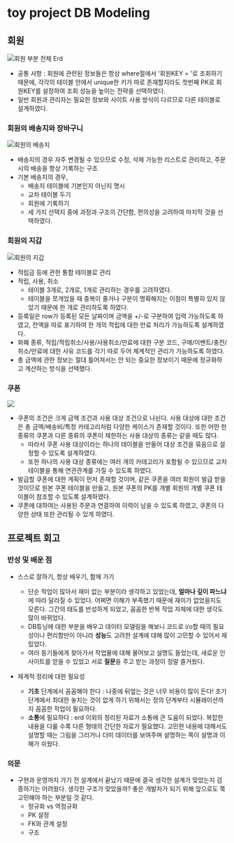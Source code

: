 # toy project DB Modeling
## 회원
![회원 부분 전체 Erd](https://github.com/user-attachments/assets/08689f44-e7ca-4007-a2fb-867ab66c229c)
- 공통 사항 : 회원에 관련된 정보들은 항상 where절에서 '회원KEY = '로 조회하기 때문에, 각각의 테이블 안에서 unique한 키가 따로 존재할지라도 첫번째 PK로 회원KEY를 설정하여 조회 성능을 높이는 전략을 선택하였다.
- 일반 회원과 관리자는 필요한 정보와 사이트 사용 방식이 다르므로 다른 테이블로 설계하였다.

### 회원의 배송지와 장바구니
![회원의 배송지](https://github.com/user-attachments/assets/d7250bb5-76fe-448a-ac45-783dcf8f7dca)
- 배송지의 경우 자주 변경될 수 있으므로 수정, 삭제 가능한 리스트로 관리하고, 주문시의 배송을 항상 기록하는 구조
- 기본 배송지의 경우,
  - 배송지 테이블에 기본인지 아닌지 명시
  - 교차 테이블 두기
  - 회원에 기록하기
  - 세 가지 선택지 중에 과정과 구조의 간단함, 편의성을 고려하여 마지막 것을 선택하였다.

### 회원의 지갑
![회원의 지갑](https://github.com/user-attachments/assets/c9545b1a-6f4e-4bd4-9e40-66e216a2e74f)
- 적립금 등에 관한 통합 테이블로 관리
- 적립, 사용, 취소
  - 테이블 3개로, 2개로, 1개로 관리하는 경우를 고려하였다.
  - 테이블을 쪼개었을 때 중복이 줄거나 구분이 명확해지는 이점이 특별히 있지 않았기 때문에 한 개로 관리하도록 하였다.
- 등록일은 row가 등록된 모든 날짜이며 금액을 +/-로 구분하여 입력 가능하도록 하였고, 잔액을 따로 표기하여 한 개의 적립에 대한 만료 처리가 가능하도록 설계하였다.
- 화폐 종류, 적립/적립취소/사용/사용취소/만료에 대한 구분 코드, 구매/이벤트/충전/취소/만료에 대한 사유 코드를 각기 따로 두어 체계적인 관리가 가능하도록 하였다.
- 총 금액에 관한 정보는 절대 틀어져서는 안 되는 중요한 정보이기 때문에 정규화하고 계산하는 방식을 선택했다.

### 쿠폰
![](https://github.com/user-attachments/assets/3d51594b-c513-4f80-b85e-b01888c79ac0)
- 쿠폰의 조건은 크게 금액 조건과 사용 대상 조건으로 나뉜다. 사용 대상에 대한 조건은 총 금액/배송비/특정 카테고리처럼 다양한 케이스가 존재할 것이다. 또한 어떤 한 종류의 쿠폰과 다른 종류의 쿠폰이 제한하는 사용 대상의 종류는 같을 때도 많다.
  - 따라서 쿠폰 사용 대상이라는 하나의 테이블을 만들어 대상 조건을 묶음으로 설정할 수 있도록 설계하였다.
  - 또한 하나의 사용 대상 종류에는 여러 개의 카테고리가 포함될 수 있으므로 교차테이블을 통해 연관관계를 가질 수 있도록 하였다.
- 발급할 쿠폰에 대한 계획이 먼저 존재할 것이며, 같은 쿠폰을 여러 회원이 발급 받을 것이므로 원본 쿠폰 테이블을 만들고, 원본 쿠폰의 PK를 개별 회원의 개별 쿠폰 테이블이 참조할 수 있도록 설계하였다.
- 쿠폰에 대하여는 사용된 주문과 연결하여 이력이 남을 수 있도록 하였고, 쿠폰의 다양한 상태 또한 관리될 수 있게 하였다.




## 프로젝트 회고
### 반성 및 배운 점
- 스스로 잘하기, 항상 배우기, 함께 가기
	- 단순 작업이 많아서 재미 없는 부분이라 생각하고 있었는데, **얼마나 깊이 파느냐**에 따라 달라질 수 있었다. 어쩌면 이해가 부족했기 때문에 재미가 없었을지도 모른다. 그간의 태도를 반성하게 되었고, 꼼꼼한 반복 작업 자체에 대한 생각도 많이 바뀌었다.
	- DB튜닝에 대한 부분을 배우고 데이터 모델링을 해보니 코드로 i/o할 때의 필요성이나 편리함만이 아니라 **성능**도 고려한 설계에 대해 많이 고민할 수 있어서 재밌었다.
	- 여러 동기들에게 찾아가서 작업물에 대해 물어보고 설명도 들었는데, 새로운 인사이트를 얻을 수 있었고 서로 **질문**을 주고 받는 과정이 정말 즐거웠다.


- 체계적 정리에 대한 필요성
	- **기초** 단계에서 꼼꼼해야 한다 : 나중에 뒤엎는 것은 너무 비용이 많이 든다! 초기 단계에서 최대한 놓치는 것이 없게 하기 위해서는 정의 단계부터 시뮬레이션까지 꼼꼼한 작업이 필요하다.
	- **소통**에 필요하다 : erd 이외의 정리된 자료가 소통에 큰 도움이 되었다. 복잡한 내용을 다룰 수록 다른 형태의 간단한 자료가 필요했다. 고민한 내용에 대해서도 설명할 때는 그림을 그리거나 더미 데이터를 보여주며 설명하는 쪽이 설명과 이해가 쉬웠다.

 
### 의문
- 구현과 운영까지 가기 전 설계에서 끝났기 때문에 결국 생각한 설계가 맞았는지 검증하기는 어려웠다. 생각한 구조가 맞았을까? 좋은 개발자가 되기 위해 앞으로도 쭉 고민해야 하는 부분일 것 같다.
	- 정규화 vs 역정규화
	- PK 설정
	- FK와 관계 설정
	- 구조
